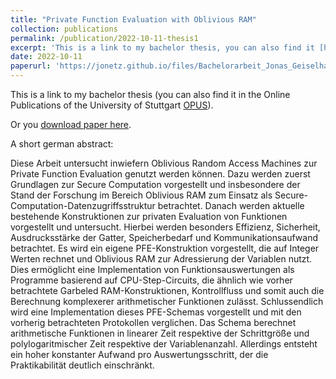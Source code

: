 ```yaml
---
title: "Private Function Evaluation with Oblivious RAM"
collection: publications
permalink: /publication/2022-10-11-thesis1
excerpt: 'This is a link to my bachelor thesis, you can also find it [here](http://elib.uni-stuttgart.de/handle/11682/12706)'
date: 2022-10-11
paperurl: 'https://jonetz.github.io/files/Bachelorarbeit_Jonas_Geiselhart.pdf'
---
```

This is a link to my bachelor thesis (you can also find it in the Online Publications of the University of Stuttgart [OPUS](http://elib.uni-stuttgart.de/handle/11682/12706)).

Or you [download paper here](http://jonetz.github.io/files/Bachelorarbeit_Jonas_Geiselhart.pdf).

A short german abstract:

Diese Arbeit untersucht inwiefern Oblivious Random Access Machines zur Private Function Evaluation genutzt werden können. Dazu werden zuerst Grundlagen zur Secure Computation vorgestellt und insbesondere der Stand der Forschung im Bereich Oblivious RAM zum Einsatz als Secure-Computation-Datenzugriffsstruktur betrachtet. Danach werden aktuelle bestehende Konstruktionen zur privaten Evaluation von Funktionen vorgestellt und untersucht. Hierbei werden besonders Effizienz, Sicherheit, Ausdrucksstärke der Gatter, Speicherbedarf und Kommunikationsaufwand betrachtet. Es wird ein eigene PFE-Konstruktion vorgestellt, die auf Integer Werten rechnet und Oblivious RAM zur Adressierung der Variablen nutzt. Dies ermöglicht eine Implementation von Funktionsauswertungen als Programme basierend auf CPU-Step-Circuits, die ähnlich wie vorher betrachtete Garbeled RAM-Konstruktionen, Kontrollfluss und somit auch die Berechnung komplexerer arithmetischer Funktionen zulässt. Schlussendlich wird eine Implementation dieses PFE-Schemas vorgestellt und mit den vorherig betrachteten Protokollen verglichen. Das Schema berechnet arithmetische Funktionen in linearer Zeit respektive der Schrittgröße und polylogaritmischer Zeit respektive der Variablenanzahl. Allerdings entsteht ein hoher konstanter Aufwand pro Auswertungsschritt, der die Praktikabilität deutlich einschränkt.